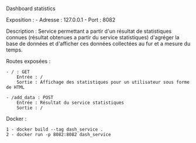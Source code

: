 Dashboard statistics

Exposition :
	- Adresse : 127.0.0.1
	- Port : 8082

Description :
	Service permettant a partir d'un résultat de statistiques connues (résultat obtenues a partir du service statistiques) d'agréger la base de données et d'afficher ces données collectées au fur et a mesure du temps.

Routes exposées :

	- / : GET
		Entrée : /
		Sortie : Affichage des statistiques pour un utilisateur sous forme de HTML

	- /add_data : POST
		Entrée : Résultat du service statistiques
		Sortie : /

Docker :

	1 - docker build --tag dash_service .
	2 - docker run -p 8082:8082 dash_service
